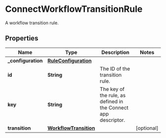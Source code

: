 

# ConnectWorkflowTransitionRule

A workflow transition rule.

## Properties

| Name | Type | Description | Notes |
|------------ | ------------- | ------------- | -------------|
|**_configuration** | [**RuleConfiguration**](RuleConfiguration.md) |  |  |
|**id** | **String** | The ID of the transition rule. |  |
|**key** | **String** | The key of the rule, as defined in the Connect app descriptor. |  |
|**transition** | [**WorkflowTransition**](WorkflowTransition.md) |  |  [optional] |



